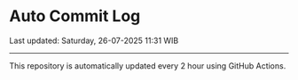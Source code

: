 # Auto Commit Log

Last updated: Saturday, 26-07-2025 11:31 WIB

---

This repository is automatically updated every 2 hour using GitHub Actions.
